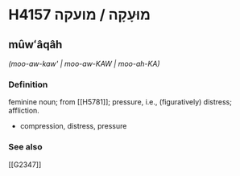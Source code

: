 # H4157 מוּעָקָה / מועקה

## mûwʻâqâh

_(moo-aw-kaw' | moo-aw-KAW | moo-ah-KA)_

### Definition

feminine noun; from [[H5781]]; pressure, i.e., (figuratively) distress; affliction.

- compression, distress, pressure
### See also

[[G2347]]

